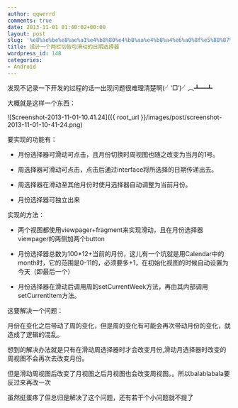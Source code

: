 ```yaml
---
author: qqwerrd
comments: true
date: 2013-11-01 01:40:02+00:00
layout: post
slug: '%e8%ae%be%e8%ae%a1%e4%b8%80%e4%b8%aa%e4%b8%a4%e6%a0%8f%e5%88%87%e7%9a%86%e5%8f%af%e6%bb%91%e5%8a%a8%e7%9a%84%e6%97%a5%e6%9c%9f%e9%80%89%e6%8b%a9%e5%99%a8'
title: 设计一个两栏切皆可滑动的日期选择器
wordpress_id: 148
categories:
- Android
---
```


发现不记录一下开发的过程的话一出现问题很难理清楚啊(╯‵□′)╯︵┻━┻

大概就是这样一个东西：

![Screenshot-2013-11-01-10.41.24]({{ root_url }}/images/post/screenshot-2013-11-01-10-41-24.png)

要实现的功能有：



	
  * 月份选择器可滑动可点击，且月份切换时周视图也随之改变为当月的1号。

	
  * 周选择器可滑动可点击，点击后通过interface将所选择的日期传递出去。

	
  * 周选择器在滑动至其他月份时使月选择器自动调整为当前月份。

	
  * 月份选择器可独立出来


实现的方法：

	
  * 两个视图都使用viewpager+fragment来实现滑动，且在月份选择器viewpager的两侧加两个button

	
  * 月份选择器总数为100*12+当前的月份，这儿有一个坑就是用Calendar中的month时，它的范围是0-11的，必须要多+1，在初始化视图的时候自动设置为今天（即最后一个）

	
  * 月份选择器在滑动后调用周的setCurrentWeek方法，再由其内部调用setCurrentItem方法。


这要解决一个问题：

月份在变化之后带动了周的变化，但是周的变化有可能会再次带动月份的变化，就造成了逻辑的混乱。

想到的解决办法就是只有在滑动周选择器时才会改变月份,滑动月选择器时改变的周视图不会再次去改变月份。

但是滑动周视图后改变了月视图之后月视图也会改变周视图。。所以balablabala要反过来再改一次

虽然挺蛋疼了但总归是解决了这个问题，还有若干个小问题就不提了
